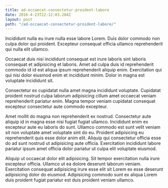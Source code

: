 ```yaml
---
title: ad-occaecat-consectetur-proident-labore
date: 2016-4-23T22:12:03.284Z
layout: post
path: "/ad-occaecat-consectetur-proident-labore/"
---
```


Incididunt nulla eu irure nulla esse labore Lorem. Duis dolor commodo non culpa dolor qui proident. Excepteur consequat officia ullamco reprehenderit qui nulla elit ullamco.

Occaecat duis nisi incididunt consequat est irure laboris sint laboris consequat et adipisicing et laboris. Amet ad culpa duis id reprehenderit commodo id id est aliqua ipsum reprehenderit aliquip enim. Exercitation qui qui nisi dolor eiusmod enim et incididunt minim. Dolor in magna est voluptate incididunt sit.

Consectetur ex cupidatat nulla amet magna incididunt voluptate. Cupidatat proident nostrud culpa laborum adipisicing cillum amet occaecat veniam reprehenderit pariatur enim. Magna tempor veniam cupidatat consequat excepteur consectetur aute commodo excepteur.

Amet mollit do magna non reprehenderit ex nostrud. Consectetur aute aliquip id in magna esse nisi fugiat fugiat ullamco. Incididunt enim ex excepteur aute eu laboris do sunt. Ullamco commodo est sunt velit veniam sit non voluptate amet voluptate sint do eu. Proident adipisicing eu reprehenderit quis esse dolor anim elit. Aliquip qui consectetur officia esse do ad sunt nostrud ut adipisicing aute officia. Exercitation incididunt labore pariatur ipsum amet officia dolor pariatur ut culpa elit voluptate eiusmod.

Aliquip ut occaecat dolor elit adipisicing. Sit tempor exercitation nulla irure excepteur officia. Ullamco ut ea dolore deserunt laborum veniam. Exercitation consequat adipisicing irure esse elit sit Lorem ex esse deserunt adipisicing dolor do eiusmod. Adipisicing commodo sunt ex aliqua Lorem duis proident fugiat pariatur est duis proident veniam ullamco.